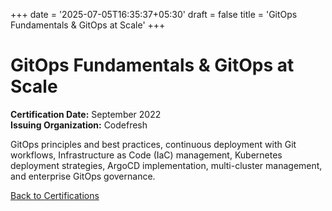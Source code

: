 +++
date = '2025-07-05T16:35:37+05:30'
draft = false
title = 'GitOps Fundamentals & GitOps at Scale'
+++

# GitOps Fundamentals & GitOps at Scale

**Certification Date:** September 2022  
**Issuing Organization:** Codefresh

GitOps principles and best practices, continuous deployment with Git workflows, Infrastructure as Code (IaC) management, Kubernetes deployment strategies, ArgoCD implementation, multi-cluster management, and enterprise GitOps governance.

[Back to Certifications](/certifications/)
